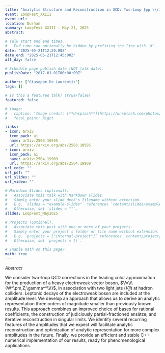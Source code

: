 ```yaml
---
title: "Analytic Structure and Reconstruction in QCD: Two-Loop $pp \\rightarrow Vjj$ and One-Loop $q\\bar{q} \\rightarrow t\\bar{t}H$"
event: LoopFest_XXIII
event_url: 
location: Durham
summary: LoopFest XXIII - May 21, 2025
abstract: 

# Talk start and end times.
#   End time can optionally be hidden by prefixing the line with `#`.
date: "2025-05-21T12:20:00Z"
date_end: "2025-05-21T12:45:00Z"
all_day: false

# Schedule page publish date (NOT talk date).
publishDate: "2017-01-01T00:00:00Z"

authors: ["Giuseppe De Laurentis"]
tags: []

# Is this a featured talk? (true/false)
featured: false

# image:
#   caption: 'Image credit: [**Unsplash**](https://unsplash.com/photos/bzdhc5b3Bxs)'
#   focal_point: Right

links:
- icon: arxiv
  icon_pack: ai
  name: arXiv:2503.10595
  url: https://arxiv.org/abs/2503.10595
- icon: arxiv
  icon_pack: ai
  name: arXiv:2504.19909
  url: https://arxiv.org/abs/2504.19909
url_code: ""
url_pdf: ""
url_slides: ""
url_video: ""

# Markdown Slides (optional).
#   Associate this talk with Markdown slides.
#   Simply enter your slide deck's filename without extension.
#   E.g. `slides = "example-slides"` references `content/slides/example-slides.md`.
#   Otherwise, set `slides = ""`.
slides: LoopFest_May2025

# Projects (optional).
#   Associate this post with one or more of your projects.
#   Simply enter your project's folder or file name without extension.
#   E.g. `projects = ["internal-project"]` references `content/project/deep-learning/index.md`.
#   Otherwise, set `projects = []`.

# Enable math on this page?
math: true
---
```


*Abstract*

We consider two-loop QCD corrections in the leading color approximation for the production of a heavy electroweak vector boson, $V=\\\{W^\pm,Z,\gamma^*\\\}$, in association with two light jets ($Vjj$) at hadron colliders. Leptonic decays of the electroweak boson are included at the amplitude level. We develop an approach that allows us to derive an analytic representation three orders of magnitude smaller than previously known results. This approach combines an improved choice of bases for rational coefficients, the construction of judiciously partial-fractioned ansätze, and iterative reconstruction in singular limits. We identify several recurring features of the amplitudes that we expect will facilitate analytic reconstruction and optimization of analytic representation for more complex amplitudes in the future. Finally, we provide an efficient and stable C++ numerical implementation of our results, ready for phenomenological applications.
